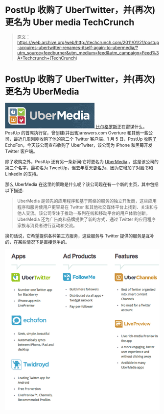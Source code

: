 # PostUp 收购了 UberTwitter，并(再次)更名为 Uber media TechCrunch

> 原文：<https://web.archive.org/web/http://techcrunch.com/2011/01/21/postup-acquires-ubertwitter-renames-itself-again-to-ubermedia/?utm_source=feedburner&utm_medium=feed&utm_campaign=Feed%3A+Techcrunch+(TechCrunch>)

# PostUp 收购了 UberTwitter，并(再次)更名为 UberMedia

[![](img/5baf677920fbbf80f32e8955b213bc3d.png) ](https://web.archive.org/web/20230203014358/http://www.ubermedia.com/) [比尔格罗斯](https://web.archive.org/web/20230203014358/http://www.crunchbase.com/person/bill-gross)正在密谋什么。PostUp 的首席执行官，曾创建(并出售)answers.com Overture 和其他一些公司，最近几周刚刚收购了他的第二个 Twitter 客户端。1 月 5 日，PostUp [收购了](https://web.archive.org/web/20230203014358/https://techcrunch.com/2011/01/05/postup-buys-twitter-and-facebook-application-echofon/) EchoFon，今天该公司宣布收购了 UberTwiter，该公司为 iPhone 和黑莓开发 Twitter 客户端。

除了收购之外，PostUp 还有另一条新闻:它将更名为 [UberMedia](https://web.archive.org/web/20230203014358/http://www.ubermedia.com/) 。这是该公司的第三个名字，最初名为 TweetUp，但去年夏天[更名为](https://web.archive.org/web/20230203014358/https://techcrunch.com/2010/08/30/tweetup-now-includes-updates-from-linkedin-and-facebook-changes-name-to-postup/)，因为它增加了对脸书和 LinkedIn 的支持。

那么 UberMedia 在这里的策略是什么呢？该公司现在有一个新的主页，其中包括以下描述:

> UberMedia 是领先的应用程序和基于网络的服务的独立开发商，这些应用程序和服务使用户更容易在 Twitter 和其他社交媒体平台上找到、关注和与他人交流。该公司专注于推动一系列在线和移动平台的用户体验创新。UberMedia 还为广告商和品牌提供了新的方式，通过 Twitter 的应用程序家族与消费者进行互动和交流。

换句话说，它希望提供各种第三方服务，这些服务与 Twitter 提供的服务是互补的，在某些情况下是直接竞争的。

![](img/17df91912e4db55b946de104c427f92b.png)